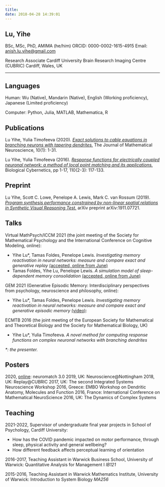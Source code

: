 ```yaml
---
title:
date: 2018-04-28 14:39:01
---
```


## Lu, Yihe 
BSc, MSc, PhD, AMIMA (he/him)
ORCID: 0000-0002-1615-4915
Email: anish.lu.yihe@gmail.com

Research Associate
Cardiff University Brain Research Imaging Centre (CUBRIC)
Cardiff, Wales, UK

---

## Languages

Human: Wu (Native), Mandarin (Native), English (Working proficiency), Japanese (Limited proficiency)

Computer: Python, Julia, MATLAB, Mathematica, R

## Publications

Lu Yihe, Yulia Timofeeva (2020). [*Exact solutions to cable equations in branching neurons with tapering dendrites.*](https://mathematical-neuroscience.springeropen.com/articles/10.1186/s13408-020-0078-z) The Journal of Mathematical Neuroscience, 10(1): 1-31.

Lu Yihe, Yulia Timofeeva (2016). [*Response functions for electrically coupled neuronal network: a method of local point matching and its applications.*](https://link.springer.com/article/10.1007/s00422-016-0681-y) Biological Cybernetics, pp 1-17, 110(2-3):  117-133.  

## Preprint

Lu Yihe, Scott C. Lowe, Penelope A. Lewis, Mark C. van Rossum (2019). [*Program synthesis performance constrained by non-linear spatial relations in Synthetic Visual Reasoning Test.*](https://arxiv.org/abs/1911.07721) arXiv preprint arXiv:1911.07721.  

## Talks

Virtual MathPsych/ICCM 2021 (the joint meeting of the Society for Mathematical Psychology and the International Conference on Cognitive Modeling, online):
- Yihe Lu\*, Tamas Foldes, Penelope Lewis. *Investigating memory reactivation in neural networks: measure and compare exact and generative replay* [(accepted, online from June)](https://mathpsych.org/presentation/488)
- Tamas Foldes, Yihe Lu, Penelope Lewis. *A simulation model of sleep-dependent memory consolidation* [(accepted, online from June)](https://mathpsych.org/presentation/539)

GEM 2021 (Generative Episodic Memory: Interdisciplinary perspectives from psychology, neuroscience and philosophy, online):
- Yihe Lu\*, Tamas Foldes, Penelope Lewis. *Investigating memory reactivation in neural networks: measure and compare exact and generative episodic memory* [(video)](https://www.youtube.com/watch?v=rRXNqVu43IE):

ECMTB 2016 (the joint meeting of the European Society for Mathematical and Theoretical Biology and the Society for Mathematical Biology, UK)
- Yihe Lu\*, Yulia Timofeeva. *A novel method for computing response functions on complex neuronal networks with branching dendrites*

*\*: the presenter.*

## Posters
2020, [online](https://www.youtube.com/watch?v=-Yobu0bKIwc): neuromatch 3.0
2019, UK: Neuroscience@Nottingham
2018, UK: Replay@CUBRIC
2017, UK: The second Integrated Systems Neuroscience Workshop
2016, Greece: EMBO Workshop on Dendritic Anatomy, Molecules and Function
2016, France: International Conference on Mathematical NeuroScience
2016, UK: The Dynamics of Complex Systems



## Teaching

2021-2022, Supervisor of undergraduate final year projects in School of Psychology, Cardiff University:
- How has the COVID pandemic impacted on motor performance, through sleep, physical activity and general wellbeing?
- How different feedback affects perceptual learning of orientation

2016-2017, Teaching Assistant in Warwick Business School, University of Warwick:
	Quantitative Analysis for Management I *IB121*

2015-2016, Teaching Assistant in Warwick Mathematics Institute, University of Warwick:
	Introduction to System Biology *MA256*

